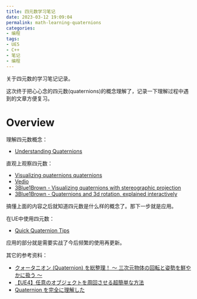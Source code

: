 ```yaml
---
title: 四元数学习笔记
date: 2023-03-12 19:09:04
permalink: math-learning-quaternions
categories:
- 编程
tags:
- UE5
- C++
- 笔记
- 编程
---
```


关于四元数的学习笔记记录。
<!--more-->

这次终于把心心念的四元数(quaternions)的概念理解了，记录一下理解过程中遇到的文章方便复习。

# Overview
理解四元数概念：
- [Understanding Quaternions](https://www.3dgep.com/understanding-quaternions/)

直观上观察四元数：
- [Visualizing quaternions quaternions](https://eater.net/quaternions)
- [Vedio](https://eater.net/quaternions/video/rotation)
- [3Blue1Brown - Visualizing quaternions with stereographic projection](https://www.youtube.com/watch?v=d4EgbgTm0Bg&t=10s)
- [3Blue1Brown - Quaternions and 3d rotation, explained interactively](https://www.youtube.com/watch?v=zjMuIxRvygQ)

搞懂上面的内容之后就知道四元数是什么样的概念了。那下一步就是应用。

在UE中使用四元数：
- [Quick Quaternion Tips](https://ninepointeightgame.com/game-updates/quick-quaternion-tips)

应用的部分就是需要实战了今后频繁的使用再更新。

其它的参考资料：
- [クォータニオン (Quaternion) を総整理！ ～ 三次元物体の回転と姿勢を鮮やかに扱う ～](https://qiita.com/drken/items/0639cf34cce14e8d58a5)
- [【UE4】任意のオブジェクトを周回させる超簡単な方法](https://dokuro.moe/ue4-cpp-super-simple-rotate-round-any-object/)
- [Quaternion を完全に理解した](https://virtualcast.jp/blog/2019/11/quaternion/)
